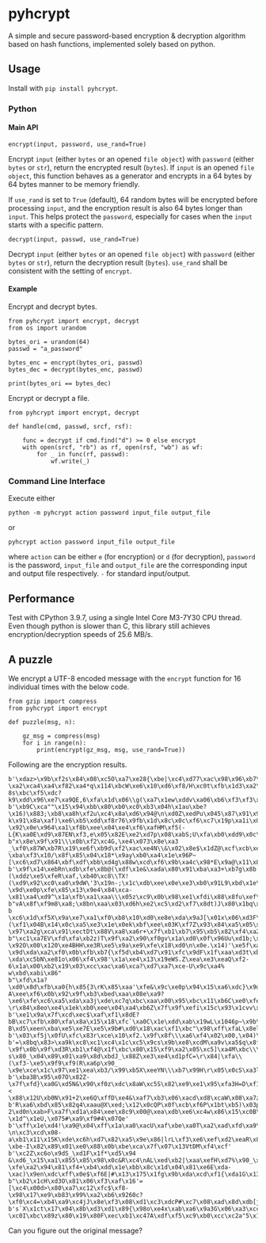 # pyhcrypt

A simple and secure password-based encryption & decryption algorithm based on hash functions, implemented solely based on python.

## Usage

Install with `pip install pyhcrypt`.

### Python

#### Main API

`encrypt(input, password, use_rand=True)`

Encrypt `input` (either `bytes` or an opened `file object`) with `password` (either `bytes` or `str`), return the encrypted result (`bytes`). If `input` is an opened `file object`, this function behaves as a generator and encrypts in a 64 bytes by 64 bytes manner to be memory friendly.

If `use_rand` is set to `True` (default), 64 random bytes will be encrypted before processing `input`, and the encryption result is also 64 bytes longer than `input`. This helps protect the `password`, especially for cases when the `input` starts with a specific pattern.

`decrypt(input, passwd, use_rand=True)`

Decrypt `input` (either `bytes` or an opened `file object`) with `password` (either `bytes` or `str`), return the decryption result (`bytes`). `use_rand` shall be consistent with the setting of `encrypt`.

#### Example

Encrypt and decrypt bytes.

```
from pyhcrypt import encrypt, decrypt
from os import urandom

bytes_ori = urandom(64)
passwd = "a_password"

bytes_enc = encrypt(bytes_ori, passwd)
bytes_dec = decrypt(bytes_enc, passwd)

print(bytes_ori == bytes_dec)
```

Encrypt or decrypt a file.

```
from pyhcrypt import encrypt, decrypt

def handle(cmd, passwd, srcf, rsf):

	func = decrypt if cmd.find("d") >= 0 else encrypt
	with open(srcf, "rb") as rf, open(rsf, "wb") as wf:
		for _ in func(rf, passwd):
			wf.write(_)
```

### Command Line Interface

Execute either

`python -m pyhcrypt action password input_file output_file`

or

`pyhcrypt action password input_file output_file`

where `action` can be either `e` (for encryption) or `d` (for decryption), `password` is the password, `input_file` and `output_file` are the corresponding input and output file respectively. `-` for standard input/output.

## Performance

Test with CPython 3.9.7, using a single Intel Core M3-7Y30 CPU thread. Even though python is slower than C, this library still achieves encryption/decryption speeds of 25.6 MB/s.

## A puzzle

We encrypt a UTF-8 encoded message with the `encrypt` function for 16 individual times with the below code.

```
from gzip import compress
from pyhcrypt import encrypt

def puzzle(msg, n):

	gz_msg = compress(msg)
	for i in range(n):
		print(encrypt(gz_msg, msg, use_rand=True))
```

Following are the encryption results.

```
b'\xdaz>\x9b\xf2s\x84\x08\xc5O\xa7\xe28{\xbe|\xc4\xd77\xac\x98\x96\xb7\xb9\xf8\xcc@\x94\x1b\x06\xbb\xae\x84\xbc\x9e\xcaN\xd6\xc4\xc9\xca\x07 \xa2\xca4\xa4\xf82\xa4*q\x114\xbcW\xe6\x10\xd6\xf8/H\xc0t\xfb\x1d3\xa2\x9d\xa9H\n\xbf\xf8\x90{\x0f\xf3/b|\xe9\x9b\x95\xbd\xb2\x11Ri$)7\xb4\xd8\xdc\x0e+\x9fL<\x1cH\xb4\x01;\x03\xfb{\x1bj\x00gC\xd3\x91\xb4\xd4M\x85\xc72P\x9aI\x86\tlV\xd7\x0e["\xea\xef\xfb\xe5\x8fl 8s\xbc\xf5\xdc?k9\xdd\x96\xe7\xa9QE,6\xfa\x1d\x06\\g(\xa7\x1ew\xddv\xa06\xb6\xf3\xf3\xf2\xbb\x9a@\x0c\x0c\xe9\xaf\xb1;\xed'
b'\xb9C\xca""\x15\x94\xbb\x80\xb0\xc0\xb3\x04h\x1au\xbe?\x16)\x883;\xb8\xa8h\xf2u\xc4\x8a\xd6\x94@\n\xd0Z\xedPu\x045\x87\x91\x9eO\x8c\xb7\xf3O9\xdcW\xeay\x84d\x91v\xeb\x99\xea\x10f\xcd\xc7 k\x91\x8a\xaf)\xe6\xb5\xdd\xf8r76\x9fb\x1d\x8c\x0c\xf6\xc7\x19p\xa1i\x03NA=\xd2&\xff>1a\xf6\x18Wx>p\xf4\xf06=L\xadg\xb5\xfe\x08T,c6]\xf0\x8er_-\x92\x0e\x964\xa1\xf8b\xee\x04\xe4\xf6\xafHM\xf5(-L{K\xa0E\xd9\x87EN\xf3,e\x05\x82E\xe2\xd7p\x08\xabS;U\xfa\xb0\xdd9\x0c\x86D\xb3\xec_\xec\xe1\x15pj.\xe9'
b"x\x8e\x9f\x91\\\x0b\xf2\xc4G,\xe4\x073\x8e\xa3 _\xf0\x87W\xb7R\x19\xe6f\xb9d\xf2\xac\xe4N\\&\x02\x8e$\x1dZ@\xcf\xcb\xe7\xccd\xe8\xcb\x88\x10\xd5v\x08\xa2/\xd2\xf5y\x18_Sz)\xdc>^NM\x92'd\x1c\xb8\xa3|\x00e\xa5\x1fe\xf5\xef,!\xaf2+\xc1\xfcL\xd7_\xd2/\x93\xa3@3|\x0c\xa1\xec\xde\xae\x18\xefY\xabcF\xb9z4 \xba\xf3\x10/\x8f\x85\x04\x18*\x9ay\xb0\xa4\x1e\x96P~[\xc6\xd7\x864\xbf\xdf\xbb\xd4g\x88w\xcd\xf6\x9b\xa4c\x98*E\x9a@\x11\x84p\x1f\x9f\xfb<^g7v\x9c\xd96\x0e\xf6J\x01\x93Ou\xb8\t\x15\xcd\xe9\xed<\x99y\xdc"
b'\x9f\x14\xebRn\xdb\xfe\x8b@(\xdf\x1e&\xada\x80\x91\xba\xa3+\xb7g\x8b!\xe0$\xe3\xd3\xa2\x12c6\x04h\xd6\x03\x83\x89\xb0\xf5;(\xddz\xe5\xfeR\xaf,\xb40\xc8\\TX!(\xd9\x92\xc0\xa0\x9dW\'3\x19n-;\x1c\xdb\xee\x0e\xe3\xb0\x91L9\xbd\x1e\xef\xe9\xb3\xc5\xb6+\xf1\xd26&\xceK\xaa\xa4l\x9e^\xb3!\x0f\x91N,\xb0\x11b"\x85\xc0\xd3\x136xU\x8c\'X\xc5+\xef\xb0~\xc0\xc1\xa3\xe1g/\xb7q\x99M?\x9d\xe0p\xfe\x85\x13\x9e4\x84\xca-\x81\xa4\xd9^\x1a\xfb\xa1\xaa\\\x05z\xc9\x0b\x98\xe1\xfdi\x88\x8fu\xef\xea\xf5\xef\x8f\xf7\xf5bf\x9f\x14\x98r\x8f\xe0\xa4P\xe8'
b"vA\x8f\xf9m8\xa8;\x8bn\xaa\x03\xd6h\xe2\xc5\xd2\xf7\x8dt)J\x80\x1bq\xc2GC\xdfa\xdf\x81\xea\xc5'\xdfU\xf7i\x1f:-b \xc6\x1d\xf5X\x9a\xe7\xa1\xf0\xb8\x10\xd0\xe8e\xda\x9aJ[\x01x\x06\xd3F\xb5\n\xca\xf7\x85uV\xb1*(\xf1\x04B\x14\x0c\xa5\xe3\x1e\x0ek\xbf\xee\x03K\xf7Z\x93\x84\xa5\x05\xd0\xd89\x8e\x18K\x01X\x8b\x8f\xf3f\xad\xb6\xaf\xf9O\x7f\x91\x8f@\xd6!\xd2&J\x01\x00h\xe7\xe7\xf2\x8dS\xa6|\x01_s5X\xb5\xa0\t\xfa<\xb4\xf9\xac\xa0\x8f?\x97\xa2g\xca\x91\xectDt\x88V\xa8\xa6r+\x7f\xb1\xb7\x95\xb5\x82\xf4\xa2\xe2\xa6\x1e\xdf7\xed\x15\xc2\xca;\x87"
b"\xc1\xa7EV\xfd\xfa\xb2z)T\x9f\xa2\x90\xf0gv\x1a\xd0\x0f\x96Uu\xd1b;\xfc\xe7\xd3dlu\xb0\x90\xab\xfd\xb5$\x0f\xe0\x80vK\x95\xb0\x80\x9a\xf5\xd2\xfc\xf6\xf5!7/7\x1bp[C-?\x92O\x00\x120\xe4BHH\xe3R\xe5\x9a\xe9\xfe\x18\xd0\n\x0e.\x14)'\xe5f\xaa\xa6\xb6\x08\xc6B6\xfb\x82?\x9d\xda\xa2\xf0\x0b\xfb\xb7{\xf5d\xb4\xd7\x91\xfc\x9dF\x1f\xaa\xd3t\xb3\x8c5\x93o\x9e\xad\xd3}@\xb7\xd1\xcc\xc9?\xda\xc5bN\xe81o\x06\xf4\x98'\x1a\xe4\x13\x19eWS.Z\xea\xe3\xeaQ\xf2-6\x1a\x00\xb2\x19\x03\xcc\xac\xa6\xca?\xd7\xa7\xce-U\x9c\xa4% w\xbd\xabi\x86"
b"\xfd\x1a?\xd0\x8d\xfb\xa0{h\x85{3\rK\x85\xaa'\xfe&\x9c\xe0p\x94\x15\xa6\xdc}\x9d\x18\x08i\x84s\xf8\x0c{\xe3\xd1\xdb=\x11g\x8e\x95\xa1\xe2,p\xf3Q\xc6\xfd\xae\xb5\x90&3\xcf\xe8\xb3\x04\xe8z\xd5\x91\xfb9\rTj\xb0\xf5 A\xee\xf6\x0b\x92\x9f\xb3\xbed\xaa\x08e\xa9?\xe6\xfe\xc6\xa5\xda\xa3j\xde\xc7q\xbc\xaa\x00\x95\xbc\x11\xb6C\xe0\xfeg\xd7'\xe6\xaa\xa7\xa2\x9a\xdf\xc5\xf0\xe2Q\xb3\x89\x0fn\x98?\r\x84\x8eo\xe4\x1ek\xb0\xee\x04\xa4\xb6Z\x7f\x9f\xefi\x15c\x93\x1cvv\xfc)\xed*\xa5\x0fN65\xccO\x15wP'\x8a\xbb(\xdb\x15t\x03\x17\xbc\x9aT\x93\xd8\x05\xec\x82\xa6\x07"
b'\xe1\x9a\x7f\xcd\xec$\xaf\xf1\x8dE?bB\xc7\xfb\x80\xfa\x8a\x15\x18\xfc`\xa0C\x1e\xdd\xab\x19wL\x1046p~\x9b\xd1f\xde\xea\x01n\'\xfc=\xaa\xbdJ\xa2<y\xfcyU\xd2\x8e\xc5\x19\xe2;\x84\xd2\xad\xcc<\x96\xec:\xc7\xf0\x0cA\xa9\xc7\x1fM\x15\xeb\xb6\x92\x10\x98Fz\x8fi~\xb1\xcb\x9f\x1d\xd5R\x8f\xdela\xe1G5\xd24\xe7\xfa\xb9\xef B\xd5\xeen\xba\xe5\xe7E\xe5\x9b#\xd0\x18\xac\xf1\xbc"\x98\xff\xfaL\x8elG\xf3V\x1b\xd4\xbbu\xc2\xd7\x01V\xa1\x0e/C\xfaH\xad\x1cS\x10a\xff\xaa\x06\xe1=d!\xdc\x82\n9\xf2\xd0\x03\xb6\xfb]\xa3\xf2\xec\x9e8\x89U\x9fWr\xff\x87\xf6'
b'\x03\xf5j\x0fU\xfc\x83r\xce\x10\xf2.\x9f\x8f\\\xa6\xf4\x02\x00,\x04)\xdcR\x1d\xb95\xbe\x03\x144+\xb0\xa1\xa9\xd0\x10\xa9{\xad\x01)/\xd8f\xc5\xc3GZ\x0c\xb0D\xae\xfb\xbc\x1b0"h\xe6\xd1\xc1\x8a+\x99/\xdbY\xe7S\xf2\xc7"s\xec\x8d\xb6\xc9\x9b\x0f\xa31b\xe8\xc5\xef\x07\x12v\xf6[\xb44q\xe0j\x1d\xb0\x8a\x9dn\xeb:\xcb|\xfe\xd3\x8a\x00\xb7;\xdd\xe4\xd7\xaf\x9b\xdc\x95\xf1\x8bHx\xfe\xd3@\xbe\x92\x18\x0c[\x94\xea\'\xaf:\xe9\xcf\xd2\x0c@\xe4qH\x97\x07\x05D\xc7k\x07`\xe8\th\xcd\x02c\x1cG\xd8N\x8fL\xc26>s+\xfe\x03\x8b\xa8$ttu\xe3\xe2\x82\xb7\x8b\x08'
b'=\x8bq\x83>\xa9k\xc8\xc1\xc4\x1c\xc5\x9cs\x9b\xe8\xcdM\xa9v\xa5$q\x8fR\xe9\x12<\xb9e{\x1a\xe7J*\xa0\xc7@>\xc9\xaeg^m\xf2\xdd.\xae\xfa\x87\x80\x8a\x96\xd3?\x9f\x0b\x9f\xd3R\xb1\xf4@\x1f\xbc\x80\x15\xf9\xa2\x05\xc5]\xa4M\xbc\\\xd1\x85\x8c\xc6\xd2EVXW?s\x80_\x04\x89\x01\xa9\x8d\xbdJ_\x88Z\xe3\xe4\xd1pfC=\r\x84|\xfa\\(\xf3-\xe5\x9f9\xf9(R\xa6p\x90_ \x9e\xce\x1c\x97\xe1\xea\xb3/\x99\xb5X\xeeYN\\\xb7\x99H\r\x05\x0cS\xa3l\x9a\\:F\xe2\xe3\x07\xc5H\x1f\xd167pd\xe2\x9b\x85\xd1\xca|O\xe0\x0e\x8eV\x04O\x87\xd1\xd9V\x08'
b'\xba3B\x95\x07O\x82Z-\x7f\xfd}\xa0G\xd5N&\x90\xf0z\xdc\x8aW\xc5S\x82\xe9\xe1\x95\xfa3H=D\xf1\x0f\x17\x10t\x1dr\x08B\xf7.\x89\xac\xa5\\\xa9\xb5dR<\\3W\x96,6d.\x84\xbbT\x89l\xdf\x96\x04\xebc\xe4\xaa\x1a\x80W\xf1\xed\xfc\x19\x03`\x9b\xb5,6[\x96s;\xf2k\xe5\xbe\x047\x90l\x80\xa4\xc3.\x0b\xdci\x89\xad\xf0\xe3\x1bf\xa9\xcdI*< \x88\x12U\xb0N\x91+2\xe6Q\xffD\xe4&\xaf7\xb3\x06\xacd\xd8\xcaW\x08\xa7z\x8b3\x18\x9c\x81ieO\xb5\xeb\xfe\x7f\xee\xb9\xbei\xa9g\xe3\xdca\xa4*\xeb\xc3\x91\x14\xadCW\xa2\xb1l\xd8\xa8\x13\xc8\xfe'
b'R\xa6\xbd\x85\x82q4\xaau@X\xed;\x12\x0cQP\x0f\xcb\xf6P\x1bt\xb5)\x03p"Vh\xf5\xfe\x0c\xa3\x981\xcf\x8e\\1\xaeG\xf0P\xb9\xd6\xf5\xad$!\x10\xf1\xe0\x9d\xa7\xc1\xf0\xb3\xcdD\xf6\xc6sz\xc2\xa5i\x976.F\xf7?2\xd0n\xab>F\xa7f\xd1a\x84\xee\x8c9\x00@\xea\xdb\xe6\xc4w\x86\x15\xc0B\xd1\xc2\xe2\x0c7\xa0\xc7\xdb\xaeZ\xdbL\xeb<\xb1T\x97n\xd9\x89B\x12tf\x85\x08`*n\x12l\xea\xaesY\xa8\xee\xf9`\xca\xd9\xac\xb4\x11\xda\x8c\xb4\xad\xfd\x06:^\xf6^\xb9\xffY\x9b\xba\x9f\xb0M\xff\x07y\xc9\xaa\x85 \x1d^\x1eU,\x075#\xa9\xf9#4\x07Qe'
b'\xff\x1e\xd4!\xa9@\x04\xff\x1a\xa0\xacU\xaf\xbe\xa0T\xa2\xad\xfd\xa9\xb9\xe9hix\xc7\x18\x98E\xe9\xccD\xc1a\x05\xa2\xf8\x1e/\xa1\xb36EN\xe2\x15dN\x05\xb2\xe7\x84C\xaa\xa2\xd0\xec\xb4\xee6\x0eg\xfa|\xab}\xda\xcd\xfc\x9e\xd1\xf9V:e\xe8\xf6(\x95\xf4N?\n\xc3\xcd\x08-a\xb1\x11\x15K\xde\xc6h\xd7\x82\xa5\x9e\x86|lrL\xf3\xe6\xef\xd2\xeaR\x813S\xe3a8\x07K\x02;\x8c\x18:\xe3\xc9\xd6\x12\xe4\xc30\xa8E\x02O(J7\t\x816o\x8d\x00\xc5\xf1b\xc7iZ\x17\xbd~s\xb7}\xa6\x0e>o+j \xbe-I\x82\x89\x01\xe0\x88\x0b\xbe\xca\x7f\x07\x13VtDM\xf4\xcf'
b'\xc2Z\xc6o\x9dS_\xd1F\x1f*\xd5\x94 &\xd6_\x15\xa1\x855\x85\x98\x0c&R\xc4\nAL\xed\xb2|\xaa\xefH\xd7%\x90_\x99Cg\xbcc\xc8J/tJ\x96P\xf2y\xf3\xe82\xe3kl)h\xaf\xcf\xd6\xe0\x85\x0b~|\xac\xc8\xfb\xd1\x9a\xb1\\\x94\xc8\x81\n\x909\xe2,\xc6\xeaH\x9a\xac#\xc18"@\xf9\x10\xe7\tQ\x96\xf2#K\xa7\x86-\xfe\xa2\x94\x81\xf4+\xb4\xdd\x1e\xbb\x8c\x1d\x04\x81\xe6E\xda-\xac)\x9en\xdc\xff\x0e$\xf6E|#\x13\x175\x1fg\x9b\xda\xcd\xf1{\xda1G\x13\xf6>R\x1b\xd9<"U\xbe\xdf\x17\xdd\xbd\x88\xc4\rF\x95\xffJ\x82\xb36\xa8\x8bl\xfft\x84\xbc\x8a'
b"\xb2\x1cH\xd3O\x81\x06\xf3\xaf\x16'=[\xc4\x00d>\x80\xa7\xc12\xfc$\xf8-\x98\x17\xe9\xb83\x99%\xa2\xb6\x9260c?\xf0\xc4=\xb4\xa9\xc4jJ\x8e\xf3\x08\xd1\xc3\xdcP#\xc7\x08\xad\x8d\xdb[j\x8f\x9a<}\xae\xb6\xfe\x07\xc2\xbc\x0b:\x98\xae\x1b,\xb2\x9a6\xd1\x842_,^,D\x0bE&\xd3\xee\xae\xe9Os\xc5\x8b0c\xad\xef\x12\xd0\x8a\xcb\xcb\xf0\xffA\x1f\xcb\x80F\xb1\xd9\x94\x9e\xe9\x92,N\xcd'\xc4Y\x9f\x94\x1c\r\xe20\xdcS\x9d\\\xc1\x0b\x8c{l3\x18wM\xe6\x03\x8d\xf8\x86\xc4\x07;e!\x1e\x13\x92\x13A\xe7\xb9Ia\xef\x0e\xa6~\x86\xb4\xa6\xa1\x96\xa3fKm6W\xf3"
b's`X\x1ct\x17\x04\x8b\xd3\xd1\x89{\x98o\xe4x\xab\xa6\x9a3G\x06\xa3\xcc\x87Sc\xb3W\x0f\xd3g\xd6\xc4\xbc\xa5;\xae\x0e1s\xe9\xc5\xe8\xd9\xa88\xfd\x11\xe9\\TEW]\xfe9N9\xde\x96\x0eI\xe8\x0b\xaa\x0b\xdb\xe6\xa8w\xe1\x1dctI;H_-\xc0I\xbc\x89z\x80\x19\x80F\xec\xb1\xc47A\xdf\xf5\xc9\xb0\xcc\xc2a"5\x1e]\x16wS\x8f\x83gC\x87\xd6+&\xc4\x8eQ\x87!8\xda^\xe9\x95zO\xde\xc4\xad\xbe$\x18\x1b\xfb\xf7_\x82\xe7.\x9eP!@AG\x1c\xb6\xef6v\xb6\x0f\x7fi\xa9\x01\xfeW,3\x8a]y!\xa9&\x0f\xca\xe9l\x14==;0w7\xf6\x90\x98'
```

Can you figure out the original message?
